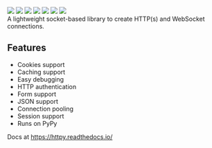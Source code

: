 ![](https://badgen.net/github/release/jenca-adam/httpy?color=green) ![](https://badgen.net/github/stars/jenca-adam/httpy?color=red) ![](https://badgen.net/github/tags/jenca-adam/httpy?color=cyan) ![](https://badgen.net/github/releases/jenca-adam/httpy?color=yellow) ![](https://badgen.net/github/license/jenca-adam/httpy?color=black) ![](https://badgen.net/badge/icon/github?icon=github&label) ![](https://badgen.net/badge/icon/pypi?icon=pypi&label&color=purple)<br>
A lightweight socket-based library to create HTTP(s) and WebSocket connections.
## Features
   * Cookies support
   * Caching support
   * Easy debugging
   * HTTP authentication
   * Form support
   * JSON support
   * Connection pooling
   * Session support	
   * Runs on PyPy


Docs at <https://httpy.readthedocs.io/>
